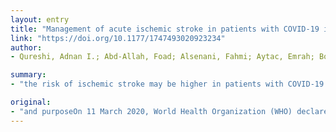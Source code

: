 ```yaml
---
layout: entry
title: "Management of acute ischemic stroke in patients with COVID-19 infection: Report of an international panel"
link: "https://doi.org/10.1177/1747493020923234"
author:
- Qureshi, Adnan I.; Abd-Allah, Foad; Alsenani, Fahmi; Aytac, Emrah; Borhani-Haghighi, Afshin; Ciccone, Alfonso; Gomez, Camilo R.; Gurkas, Erdem; Hsu, Chung Y.; Jani, Vishal; Jiao, Liqun; Kobayashi, Adam; Lee, Jun; Liaqat, Jahanzeb; Mazighi, Mikael; Parthasarathy, Rajsrinivas; Steiner, Thorsten; Suri, M. Fareed K.; Toyoda, Kazunori; Ribo, Marc; Gongora-Rivera, Fernando; Oliveira-Filho, Jamary; Uzun, Guven; Wang, Yongjun

summary:
- "the risk of ischemic stroke may be higher in patients with COVID-19 infection similar to those with other respiratory tract infections. The practice implications were prepared after review of data to reach consensus among stroke experts from 18 countries. A total of 41 conclusions and practice implications have been developed. This document includes practice implications for evaluation of stroke patients with caution for stroke team members. Patients with suspected or confirmed COVID-19 infection are suspected of, or confirmed."

original:
- "and purposeOn 11 March 2020, World Health Organization (WHO) declared the COVID-19 infection a pandemic. The risk of ischemic stroke may be higher in patients with COVID-19 infection similar to those with other respiratory tract infections. We present a comprehensive set of practice implications in a single document for clinicians caring for adult patients with acute ischemic stroke with confirmed or suspected COVID-19 infection.MethodsThe practice implications were prepared after review of data to reach the consensus among stroke experts from 18 countries. The writers used systematic literature reviews, reference to previously published stroke guidelines, personal files, and expert opinion to summarize existing evidence, indicate gaps in current knowledge, and when appropriate, formulate practice implications. All members of the writing group had opportunities to comment in writing on the practice implications and approved the final version of this document.ResultsThis document with consensus is divided into 18 sections. A total of 41 conclusions and practice implications have been developed. The document includes practice implications for evaluation of stroke patients with caution for stroke team members to avoid COVID-19 exposure, during clinical evaluation and performance of imaging and laboratory procedures with special considerations of intravenous thrombolysis and mechanical thrombectomy in stroke patients with suspected or confirmed COVID-19 infection.ConclusionsThese practice implications with consensus based on the currently available evidence aim to guide clinicians caring for adult patients with acute ischemic stroke who are suspected of, or confirmed, with COVID-19 infection. Under certain circumstances, however, only limited evidence is available to support these practice implications, suggesting an urgent need for establishing procedures for the management of stroke patients with suspected or confirmed COVID-19 infection."
---
```


